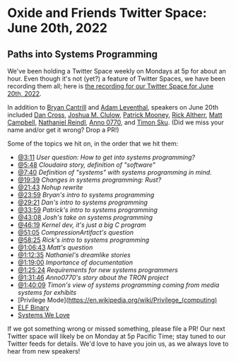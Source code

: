 # Oxide and Friends Twitter Space: June 20th, 2022

## Paths into Systems Programming

We've been holding a Twitter Space weekly on Mondays at 5p for about an hour.
Even though it's not (yet?) a feature of Twitter Spaces, we have been
recording them all; here is
[the recording for our Twitter Space for June 20th, 2022](https://youtu.be/IG1JVKeeaGs).

In addition to
[Bryan Cantrill](https://twitter.com/bcantrill) and
[Adam Leventhal](https://twitter.com/ahl),
speakers on June 20th included
[Dan Cross](https://twitter.com/DanCrossNYC),
[Joshua M. Clulow](https://twitter.com/jmclulow),
[Patrick Mooney](https://twitter.com/pfmooney),
[Rick Altherr](https://twitter.com/mxshift),
[Matt Campbell](https://twitter.com/mw_campbell),
[Nathaniel Reindl](https://twitter.com/nrr),
[Anno 0770](https://twitter.com/Anno0770),
and [Timon Sku](https://twitter.com/timonsku).
(Did we miss your name and/or get it wrong? Drop a PR!)

Some of the topics we hit on, in the order that we hit them:

- [@3:11](https://youtu.be/IG1JVKeeaGs?t=191)
  *User question: How to get into systems programming?*
- [@5:48](https://youtu.be/IG1JVKeeaGs?t=348)
  *Cloudaira story, definition of "software"*
- [@7:40](https://youtu.be/IG1JVKeeaGs?t=460)
  *Definition of "systems" with systems programming in mind.*
- [@19:39](https://youtu.be/IG1JVKeeaGs?t=1179)
  *Changes in systems programming: Rust?*
- [@21:43](https://youtu.be/IG1JVKeeaGs?t=1303)
  *Nohup rewrite*
- [@23:59](https://youtu.be/IG1JVKeeaGs?t=1439)
  *Bryan's intro to systems programming*
- [@29:21](https://youtu.be/IG1JVKeeaGs?t=1761)
  *Dan's intro to systems programming*
- [@33:59](https://youtu.be/IG1JVKeeaGs?t=2039)
  *Patrick's intro to systems programming*
- [@43:08](https://youtu.be/IG1JVKeeaGs?t=2588)
  *Josh's take on systems programming*
- [@46:19](https://youtu.be/IG1JVKeeaGs?t=2779)
  *Kernel dev, it's just a big C program*
- [@51:05](https://youtu.be/IG1JVKeeaGs?t=3065)
  *CompressionArtifact's question*
- [@58:25](https://youtu.be/IG1JVKeeaGs?t=3505)
  *Rick's intro to systems programming*
- [@1:06:43](https://youtu.be/IG1JVKeeaGs?t=4003)
  *Matt's question*
- [@1:12:35](https://youtu.be/IG1JVKeeaGs?t=4355)
  *Nathaniel's dreamlike stories*
- [@1:19:00](https://youtu.be/IG1JVKeeaGs?t=4740)
  *Importance of documentation*
- [@1:25:24](https://youtu.be/IG1JVKeeaGs?t=5124)
  *Requirements for new systems programmers*
- [@1:31:46](https://youtu.be/IG1JVKeeaGs?t=5506)
  *Anno0770's story about the TRON project*
- [@1:40:09](https://youtu.be/IG1JVKeeaGs?t=6009)
  *Timon's view of systems programming coming from media systems for exhibits*
- [Privilege Mode](https://en.wikipedia.org/wiki/Privilege_(computing)
- [ELF Binary](https://en.wikipedia.org/wiki/Executable_and_Linkable_Format)
- [Systems We Love](https://www.youtube.com/channel/UC3Pk-8hhzME2w5BL_JvXfRg)

If we got something wrong or missed something, please file a PR!
Our next Twitter space will likely be on Monday at 5p Pacific Time; stay tuned
to our Twitter feeds for details.  We'd love to have you join us, as we
always love to hear from new speakers!

